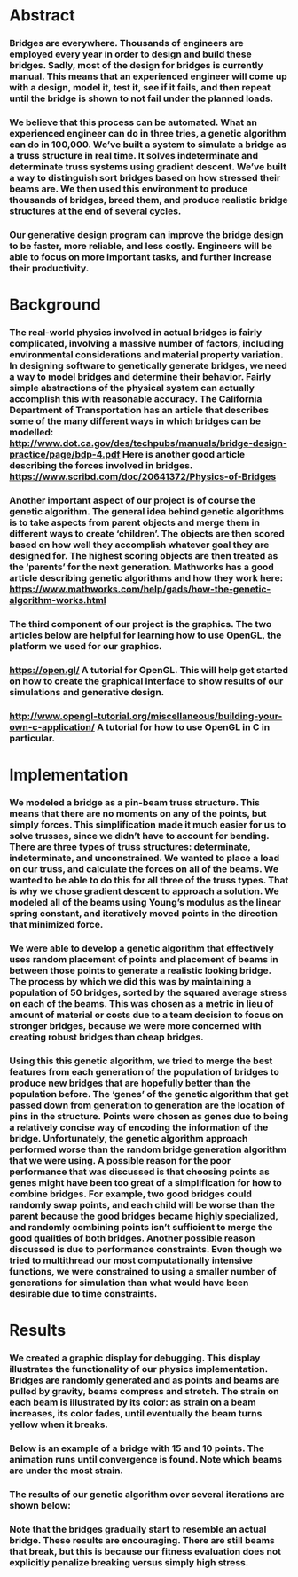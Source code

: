 
# Abstract

### Bridges are everywhere. Thousands of engineers are employed every year in order to design and build these bridges. Sadly, most of the design for bridges is currently manual. This means that an experienced engineer will come up with a design, model it, test it, see if it fails, and then repeat until the bridge is shown to not fail under the planned loads. 

### We believe that this process can be automated. What an experienced engineer can do in three tries, a genetic algorithm can do in 100,000. We’ve built a system to simulate a bridge as a truss structure in real time. It solves indeterminate and determinate truss systems using gradient descent. We’ve built a way to distinguish sort bridges based on how stressed their beams are. We then used this environment to produce thousands of bridges, breed them, and produce realistic bridge structures at the end of several cycles. 

### Our generative design program can improve the bridge design to be faster, more reliable, and less costly. Engineers will be able to focus on more important tasks, and further increase their productivity. 



# Background

### The real-world physics involved in actual bridges is fairly complicated, involving a massive number of factors, including environmental considerations and material property variation. In designing software to genetically generate bridges, we need a way to model bridges and determine their behavior. Fairly simple abstractions of the physical system can actually accomplish this with reasonable accuracy. The California Department of Transportation has an article that describes some of the many different ways in which bridges can be modelled: http://www.dot.ca.gov/des/techpubs/manuals/bridge-design-practice/page/bdp-4.pdf Here is another good article describing the forces involved in bridges. https://www.scribd.com/doc/20641372/Physics-of-Bridges

### Another important aspect of our project is of course the genetic algorithm. The general idea behind genetic algorithms is to take aspects from parent objects and merge them in different ways to create ‘children’. The objects are then scored based on how well they accomplish whatever goal they are designed for. The highest scoring objects are then treated as the ‘parents’ for the next generation. Mathworks has a good article describing genetic algorithms and how they work here: https://www.mathworks.com/help/gads/how-the-genetic-algorithm-works.html

### The third component of our project is the graphics. The two articles below are helpful for learning how to use OpenGL, the platform we used for our graphics.

### https://open.gl/ A tutorial for OpenGL. This will help get started on how to create the graphical interface to show results of our simulations and generative design. 
### http://www.opengl-tutorial.org/miscellaneous/building-your-own-c-application/ A tutorial for how to use OpenGL in C in particular. 



# Implementation

### We modeled a bridge as a pin-beam truss structure. This means that there are no moments on any of the points, but simply forces. This simplification made it much easier for us to solve trusses, since we didn’t have to account for bending. There are three types of truss structures: determinate, indeterminate, and unconstrained. We wanted to place a load on our truss, and calculate the forces on all of the beams. We wanted to be able to do this for all three of the truss types. That is why we chose gradient descent to approach a solution. We modeled all of the beams using Young’s modulus as the linear spring constant, and iteratively moved points in the direction that minimized force. 

### We were able to develop a genetic algorithm that effectively uses random placement of points and placement of beams in between those points to generate a realistic looking bridge. The process by which we did this was by maintaining a population of 50 bridges, sorted by the squared average stress on each of the beams. This was chosen as a metric in lieu of amount of material or costs due to a team decision to focus on stronger bridges, because we were more concerned with creating robust bridges than cheap bridges.
 
### Using this this genetic algorithm, we tried to merge the best features from each generation of the population of bridges to produce new bridges that are hopefully better than the population before. The ‘genes’ of the genetic algorithm that get passed down from generation to generation are the location of pins in the structure. Points were chosen as genes due to being a relatively concise way of encoding the information of the bridge. Unfortunately, the genetic algorithm approach performed worse than the random bridge generation algorithm that we were using. A possible reason for the poor performance that was discussed is that choosing points as genes might have been too great of a simplification for how to combine bridges. For example, two good bridges could randomly swap points, and each child will be worse than the parent because the good bridges became highly specialized, and randomly combining points isn’t sufficient to merge the good qualities of both bridges. Another possible reason discussed is due to performance constraints. Even though we tried to multithread our most computationally intensive functions, we were constrained to using a smaller number of generations for simulation than what would have been desirable due to time constraints. 


# Results

### We created a graphic display for debugging. This display illustrates the functionality of our physics implementation. Bridges are randomly generated and as points and beams are pulled by gravity, beams compress and stretch. The strain on each beam is illustrated by its color: as strain on a beam increases, its color fades, until eventually the beam turns yellow when it breaks.

### Below is an example of a bridge with 15 and 10 points. The animation runs until convergence is found. Note which beams are under the most strain. 


### The results of our genetic algorithm over several iterations are shown below:

### Note that the bridges gradually start to resemble an actual bridge. These results are encouraging. There are still beams that break, but this is because our fitness evaluation does not explicitly penalize breaking versus simply high stress.
